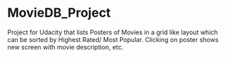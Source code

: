 # MovieDB_Project
Project for Udacity that lists Posters of Movies in a grid like layout which can be sorted by Highest Rated/ Most Popular. Clicking on poster shows new screen with movie description, etc.
